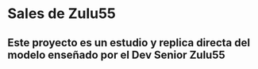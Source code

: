 # Sales de Zulu55
## Este proyecto es un estudio y replica directa del modelo enseñado por el Dev Senior Zulu55
